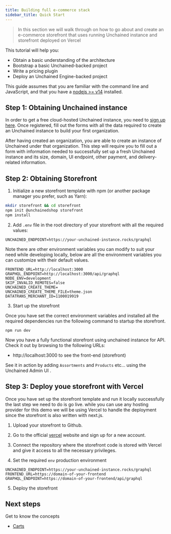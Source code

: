 ```yaml
---
title: Building full e-commerce stack
sidebar_title: Quick Start
---
```


> In this section we will walk through on how to go about and create an e-commerce storefront
> that uses running Unchained instance and storefront deployed on Vercel

This tutorial will help you:

- Obtain a basic understanding of the architecture
- Bootstrap a basic Unchained-backed project
- Write a pricing plugin
- Deploy an Unchained Engine-backed project

This guide assumes that you are familiar with the command line and
JavaScript, and that you have a [nodejs >= v14](https://nodejs.org/en/) installed.

## Step 1: Obtaining Unchained instance

In order to get a free cloud-hosted Unchained instance, you need to [sign up here](https://unchained.shop/en/signup).
Once registered, fill out the forms with all the data required to create an Unchained instance to build your first organization.

After having created an organization, you are able to create an instance of Unchained under that organization. This step will require you to fill out a form with information needed to successfully set up a fresh Unchained instance and its size, domain, UI endpoint, other payment, and delivery-related information.

## Step 2: Obtaining Storefront

1. Initialize a new storefront template with npm (or another package manager you prefer, such as Yarn):

```bash
mkdir storefront && cd storefront
npm init @unchainedshop storefront
npm install
```

2. Add `.env` file in the root directory of your storefront with all the required values:

```
UNCHAINED_ENDPOINT=https://your-unchained-instance.rocks/graphql
```

Note there are other environment variables you can modify to suit your need while developing locally, below are all the environment variables you can customize with their default values.

```
FRONTEND_URL=http://localhost:3000
GRAPHQL_ENDPOINT=http://localhost:3000/api/graphql
NODE_ENV=development
SKIP_INVALID_REMOTES=false
UNCHAINED_CREATE_THEME=
UNCHAINED_CREATE_THEME_FILE=theme.json
DATATRANS_MERCHANT_ID=1100019919
```

3. Start up the storefront

Once you have set the correct environment variables and installed all the required dependencies run the following command to startup the storefront.

```
npm run dev
```

Now you have a fully functional storefront using unchained instance for API. Check it out by browsing to the following URLs:

- http://localhost:3000 to see the front-end (storefront)

See it in action by adding `Assortments` and `Products` etc... using the Unchained Admin UI .

## Step 3: Deploy youe storefront with Vercel

Once you have set up the storefront template and run it locally successfully the last step we need to do is go live. while you can use any hosting provider for this demo we will be using Vercel to handle the deployment since the storefront is also written with next.js.

1. Upload your storefront to Github.

2. Go to the official [vercel](https://vercel.com/) website and sign up for a new account.

3. Connect the repository where the storefront code is stored with Vercel and give it access to all the necessary privileges.

4. Set the required `env` production environment

```
UNCHAINED_ENDPOINT=https://your-unchained-instance.rocks/graphql
FRONTEND_URL=https://domain-of-your-frontend
GRAPHQL_ENDPOINT=https://domain-of-your-frontend/api/graphql
```

5. Deploy the storefront

## Next steps

Get to know the concepts

- [Carts](concepts/carts)
